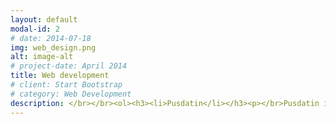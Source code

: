 ```yaml
---
layout: default
modal-id: 2
# date: 2014-07-18
img: web_design.png
alt: image-alt
# project-date: April 2014
title: Web development
# client: Start Bootstrap
# category: Web Development
description: </br></br><ol><h3><li>Pusdatin</li></h3><p></br>Pusdatin is an integrated data center for oil and gas data own by Indonesian goverment. In this application, the users can buy or rent data about oil and gas whether it is physical or digital. </br> </br><img src="img/portfolio/web_dev/pusdatin.jpg" class="img-responsive img-centered" alt="{{ post.alt }}"></br></br></p><h3><li>Trainer Management</li></h3><p></br>ECM Trainer Management is a web platform used by a company to manage their employees during an event. The manager can assign their employees on an event and monitor their employees during the event. The employees also be able to report the current condition of the event i.e. sales of product, the start and the end time of an event.</br></br></p> <h3><li>Multi-touch Couch Table</li></h3><p></br>This project is about developing a desktop app for Samsung multi-touch couch table (SUR40). With this monitor as a table in your home, you can get the information in a product, such as calories and ingredients. </br></br><img src="img/portfolio/web_dev/irl-dfki.jpg" class="img-responsive img-centered" alt="{{ post.alt }}"></br></br></p></ol>
---
```

